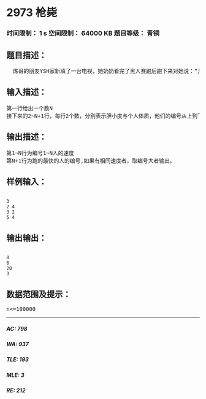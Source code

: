 # 2973 枪毙   
### 时间限制： 1 s     空间限制： 64000 KB     题目等级： 青铜  
## 题目描述：  

<pre>
  炼哥的朋友YSH家新填了一台电视，她奶奶看完了黑人赛跑后跑下来对她说：“几个挖煤的小伙子站成一排被枪毙，那个警察不瞄准就开枪了，吓得那几个挖煤的啊，跑得那么快，绳子都拦不住啊……”炼哥听说了后…很无语（当然了），但他突发奇想，要枪毙的人，受到了惊吓，跑得肯定会很快，于是，他自己写出了一个公式：跑的速度=胆小程度*个人体质；跑的速度范围是1~100，胆小程度是1~5，体质是1~10，现在给出N个“将要被枪毙者”的胆小度与体质，求出他们的速度，并选出跑的最快的那个“将要被枪毙者”。
</pre>
  
  
## 输入描述：  

<pre>
第一行给出一个数N
接下来的2~N+1行，每行2个数，分别表示胆小度与个人体质，他们的编号从上到下分别是1~N。
</pre>
  
  
## 输出描述：  

<pre>
第1~N行为编号1~N人的速度
第N+1行为跑的最快的人的编号,如果有相同速度者，取编号大者输出。
</pre>
  
  
## 样例输入：  

<pre><code>
3
2 4
3 2
5 4
</code></pre>
  
  
## 输出输出：  

<pre><code>
8
6
20
3
</code></pre>
  
  
## 数据范围及提示：  

<pre>
n<=100000
</pre>
  
  
***  

##### AC: 798  
##### WA: 937  
##### TLE: 193  
##### MLE: 3  
##### RE: 212  
